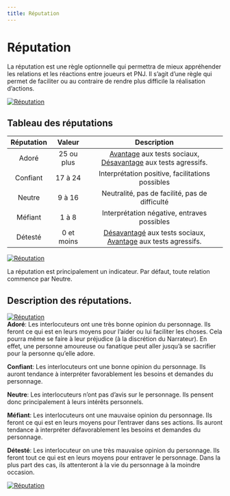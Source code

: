 ```yaml
---
title: Réputation
---
```


# Réputation

La réputation est une règle optionnelle qui permettra de mieux appréhender les relations et les réactions entre joueurs et PNJ. Il s’agit d’une règle qui permet de faciliter ou au contraire de rendre plus difficile la réalisation d’actions.

[![Réputation](https://www.douaratil.fr/illustrations/regles/reputation300.jpeg)](https://www.douaratil.fr/illustrations/regles/reputation.jpeg)    

## Tableau des réputations
|Réputation|Valeur| Description|
|:-:|:-:|:-:|
|Adoré |25 ou plus| [Avantage](/utiliser-les-caracteristiques/#avantage-et-desavantage) aux tests sociaux, [Désavantage](/utiliser-les-caracteristiques/#avantage-et-desavantage)  aux tests agressifs.|
|Confiant |17 à 24| Interprétation positive, facilitations possibles|
|Neutre |9 à 16| Neutralité, pas de facilité, pas de difficulté|
|Méfiant |1 à 8| Interprétation négative, entraves possibles|
|Détesté |0 et moins |[Désavantagé](/utiliser-les-caracteristiques/#avantage-et-desavantage)  aux tests sociaux, [Avantage](/utiliser-les-caracteristiques/#avantage-et-desavantage)  aux tests agressifs.|

[![Réputation](https://www.douaratil.fr/illustrations/regles/reputation2300.jpeg)](https://www.douaratil.fr/illustrations/regles/reputation2.jpeg)    

La réputation est principalement un indicateur. Par défaut, toute relation commence par Neutre.

## Description des réputations.
[![Réputation](https://www.douaratil.fr/illustrations/regles/reputation4300.jpeg)](https://www.douaratil.fr/illustrations/regles/reputation4.jpeg)     
**Adoré**: Les interlocuteurs ont une très bonne opinion du personnage. Ils feront ce qui est en leurs moyens pour l’aider ou lui faciliter les choses. Cela pourra même se faire à leur préjudice (à la discrétion du Narrateur). En effet, une personne amoureuse ou fanatique peut aller jusqu’à se sacrifier pour la personne qu’elle adore.   

**Confiant**: Les interlocuteurs ont une bonne opinion du personnage. Ils auront tendance à interpréter favorablement les besoins et demandes du personnage.  

**Neutre**: Les interlocuteurs n’ont pas d’avis sur le personnage. Ils pensent donc principalement à leurs intérêts personnels.

**Méfiant**: Les interlocuteurs ont une mauvaise opinion du personnage. Ils feront ce qui est en leurs moyens pour l’entraver dans ses actions. Ils auront tendance à interpréter défavorablement les besoins et demandes du personnage.

**Détesté**: Les interlocuteur on une très mauvaise opinion du personnage. Ils feront tout ce qui est en leurs moyens pour entraver le personnage. Dans la plus part des cas, ils attenteront à la vie du personnage à la moindre occasion.

[![Réputation](https://www.douaratil.fr/illustrations/regles/reputation3300.jpeg)](https://www.douaratil.fr/illustrations/regles/reputation3.jpeg)    